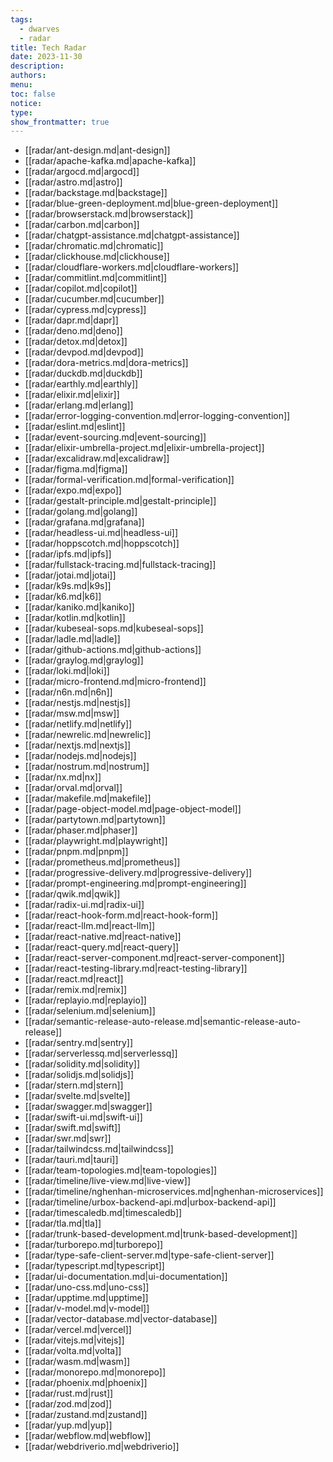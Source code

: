 ```yaml
---
tags:
  - dwarves
  - radar
title: Tech Radar
date: 2023-11-30
description: 
authors: 
menu: 
toc: false
notice: 
type: 
show_frontmatter: true
---
```


- [[radar/ant-design.md|ant-design]]
- [[radar/apache-kafka.md|apache-kafka]]
- [[radar/argocd.md|argocd]]
- [[radar/astro.md|astro]]
- [[radar/backstage.md|backstage]]
- [[radar/blue-green-deployment.md|blue-green-deployment]]
- [[radar/browserstack.md|browserstack]]
- [[radar/carbon.md|carbon]]
- [[radar/chatgpt-assistance.md|chatgpt-assistance]]
- [[radar/chromatic.md|chromatic]]
- [[radar/clickhouse.md|clickhouse]]
- [[radar/cloudflare-workers.md|cloudflare-workers]]
- [[radar/commitlint.md|commitlint]]
- [[radar/copilot.md|copilot]]
- [[radar/cucumber.md|cucumber]]
- [[radar/cypress.md|cypress]]
- [[radar/dapr.md|dapr]]
- [[radar/deno.md|deno]]
- [[radar/detox.md|detox]]
- [[radar/devpod.md|devpod]]
- [[radar/dora-metrics.md|dora-metrics]]
- [[radar/duckdb.md|duckdb]]
- [[radar/earthly.md|earthly]]
- [[radar/elixir.md|elixir]]
- [[radar/erlang.md|erlang]]
- [[radar/error-logging-convention.md|error-logging-convention]]
- [[radar/eslint.md|eslint]]
- [[radar/event-sourcing.md|event-sourcing]]
- [[radar/elixir-umbrella-project.md|elixir-umbrella-project]]
- [[radar/excalidraw.md|excalidraw]]
- [[radar/figma.md|figma]]
- [[radar/formal-verification.md|formal-verification]]
- [[radar/expo.md|expo]]
- [[radar/gestalt-principle.md|gestalt-principle]]
- [[radar/golang.md|golang]]
- [[radar/grafana.md|grafana]]
- [[radar/headless-ui.md|headless-ui]]
- [[radar/hoppscotch.md|hoppscotch]]
- [[radar/ipfs.md|ipfs]]
- [[radar/fullstack-tracing.md|fullstack-tracing]]
- [[radar/jotai.md|jotai]]
- [[radar/k9s.md|k9s]]
- [[radar/k6.md|k6]]
- [[radar/kaniko.md|kaniko]]
- [[radar/kotlin.md|kotlin]]
- [[radar/kubeseal-sops.md|kubeseal-sops]]
- [[radar/ladle.md|ladle]]
- [[radar/github-actions.md|github-actions]]
- [[radar/graylog.md|graylog]]
- [[radar/loki.md|loki]]
- [[radar/micro-frontend.md|micro-frontend]]
- [[radar/n6n.md|n6n]]
- [[radar/nestjs.md|nestjs]]
- [[radar/msw.md|msw]]
- [[radar/netlify.md|netlify]]
- [[radar/newrelic.md|newrelic]]
- [[radar/nextjs.md|nextjs]]
- [[radar/nodejs.md|nodejs]]
- [[radar/nostrum.md|nostrum]]
- [[radar/nx.md|nx]]
- [[radar/orval.md|orval]]
- [[radar/makefile.md|makefile]]
- [[radar/page-object-model.md|page-object-model]]
- [[radar/partytown.md|partytown]]
- [[radar/phaser.md|phaser]]
- [[radar/playwright.md|playwright]]
- [[radar/pnpm.md|pnpm]]
- [[radar/prometheus.md|prometheus]]
- [[radar/progressive-delivery.md|progressive-delivery]]
- [[radar/prompt-engineering.md|prompt-engineering]]
- [[radar/qwik.md|qwik]]
- [[radar/radix-ui.md|radix-ui]]
- [[radar/react-hook-form.md|react-hook-form]]
- [[radar/react-llm.md|react-llm]]
- [[radar/react-native.md|react-native]]
- [[radar/react-query.md|react-query]]
- [[radar/react-server-component.md|react-server-component]]
- [[radar/react-testing-library.md|react-testing-library]]
- [[radar/react.md|react]]
- [[radar/remix.md|remix]]
- [[radar/replayio.md|replayio]]
- [[radar/selenium.md|selenium]]
- [[radar/semantic-release-auto-release.md|semantic-release-auto-release]]
- [[radar/sentry.md|sentry]]
- [[radar/serverlessq.md|serverlessq]]
- [[radar/solidity.md|solidity]]
- [[radar/solidjs.md|solidjs]]
- [[radar/stern.md|stern]]
- [[radar/svelte.md|svelte]]
- [[radar/swagger.md|swagger]]
- [[radar/swift-ui.md|swift-ui]]
- [[radar/swift.md|swift]]
- [[radar/swr.md|swr]]
- [[radar/tailwindcss.md|tailwindcss]]
- [[radar/tauri.md|tauri]]
- [[radar/team-topologies.md|team-topologies]]
- [[radar/timeline/live-view.md|live-view]]
- [[radar/timeline/nghenhan-microservices.md|nghenhan-microservices]]
- [[radar/timeline/urbox-backend-api.md|urbox-backend-api]]
- [[radar/timescaledb.md|timescaledb]]
- [[radar/tla.md|tla]]
- [[radar/trunk-based-development.md|trunk-based-development]]
- [[radar/turborepo.md|turborepo]]
- [[radar/type-safe-client-server.md|type-safe-client-server]]
- [[radar/typescript.md|typescript]]
- [[radar/ui-documentation.md|ui-documentation]]
- [[radar/uno-css.md|uno-css]]
- [[radar/upptime.md|upptime]]
- [[radar/v-model.md|v-model]]
- [[radar/vector-database.md|vector-database]]
- [[radar/vercel.md|vercel]]
- [[radar/vitejs.md|vitejs]]
- [[radar/volta.md|volta]]
- [[radar/wasm.md|wasm]]
- [[radar/monorepo.md|monorepo]]
- [[radar/phoenix.md|phoenix]]
- [[radar/rust.md|rust]]
- [[radar/zod.md|zod]]
- [[radar/zustand.md|zustand]]
- [[radar/yup.md|yup]]
- [[radar/webflow.md|webflow]]
- [[radar/webdriverio.md|webdriverio]]


